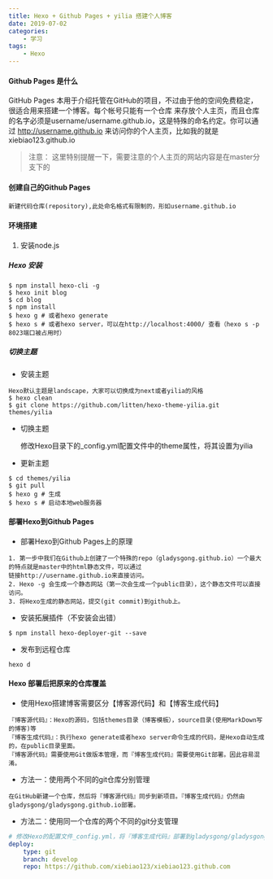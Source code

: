 ```yaml
---
title: Hexo + Github Pages + yilia 搭建个人博客
date: 2019-07-02
categories:
	- 学习
tags:
    - Hexo
---
```

#### Github Pages 是什么

GitHub Pages 本用于介绍托管在GitHub的项目，不过由于他的空间免费稳定，很适合用来搭建一个博客。每个帐号只能有一个仓库
来存放个人主页，而且仓库的名字必须是username/username.github.io，这是特殊的命名约定。你可以通过 <http://username.github.io>
来访问你的个人主页，比如我的就是 xiebiao123.github.io

> 注意： 这里特别提醒一下，需要注意的个人主页的网站内容是在master分支下的

#### 创建自己的Github Pages

    新建代码仓库(repository),此处命名格式有限制的，形如username.github.io

#### 环境搭建

1. 安装node.js

<!-- more -->

##### Hexo 安装

``` shell
$ npm install hexo-cli -g
$ hexo init blog
$ cd blog
$ npm install
$ hexo g # 或者hexo generate
$ hexo s # 或者hexo server，可以在http://localhost:4000/ 查看（hexo s -p 8023端口被占用时）
```

##### 切换主题

* 安装主题

``` shell
Hexo默认主题是landscape，大家可以切换成为next或者yilia的风格
$ hexo clean
$ git clone https://github.com/litten/hexo-theme-yilia.git themes/yilia
```

* 切换主题

    修改Hexo目录下的_config.yml配置文件中的theme属性，将其设置为yilia

* 更新主题

``` shell
$ cd themes/yilia
$ git pull
$ hexo g # 生成
$ hexo s # 启动本地web服务器
```

#### 部署Hexo到Github Pages

* 部署Hexo到Github Pages上的原理

``` shell
1. 第一步中我们在Github上创建了一个特殊的repo（gladysgong.github.io）一个最大的特点就是master中的html静态文件，可以通过
链接http://username.github.io来直接访问。
2. Hexo -g 会生成一个静态网站（第一次会生成一个public目录），这个静态文件可以直接访问。
3. 将Hexo生成的静态网站，提交(git commit)到github上。
```

* 安装拓展插件（不安装会出错）

``` shell
$ npm install hexo-deployer-git --save
```

* 发布到远程仓库

``` shell
hexo d
```

#### Hexo 部署后把原来的仓库覆盖

* 使用Hexo搭建博客需要区分【博客源代码】和【博客生成代码】
  
``` text
『博客源代码』：Hexo的源码，包括themes目录（博客模板），source目录(使用MarkDown写的博客)等
『博客生成代码』：执行hexo generate或者hexo server命令生成的代码，是Hexo自动生成的，在public目录里面。
『博客源代码』需要使用Git做版本管理，而『博客生成代码』需要使用Git部署。因此容易混淆。
```

* 方法一：使用两个不同的git仓库分别管理
  
``` text
在GitHub新建一个仓库，然后将『博客源代码』同步到新项目。『博客生成代码』仍然由gladysgong/gladysgong.github.io部署。
```

* 方法二：使用同一个仓库的两个不同的git分支管理
  
``` yml
# 修改Hexo的配置文件_config.yml，将『博客生成代码』部署到gladysgong/gladysgong.github.io仓库的develop分支:
deploy:
    type: git
    branch: develop
    repo: https://github.com/xiebiao123/xiebiao123.github.com
```
